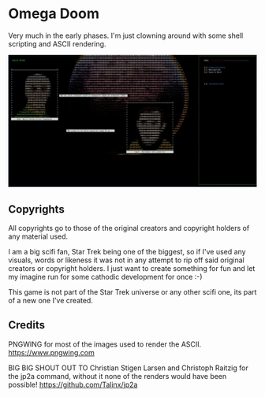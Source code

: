 # Omega Doom

Very much in the early phases. I'm just clowning around with some shell scripting and ASCII rendering.

![Snapshot](https://github.com/kytschi/omega-doom/blob/master/screenshot.jpg)

## Copyrights
All copyrights go to those of the original creators and copyright holders of any material used.

I am a big scifi fan, Star Trek being one of the biggest, so if I've used any visuals, words or likeness it was not in any attempt to rip off said original creators or copyright holders. I just want to create something for fun and let my imagine run for some cathodic development for once :-)

This game is not part of the Star Trek universe or any other scifi one, its part of a new one I've created.

## Credits
PNGWING for most of the images used to render the ASCII.
https://www.pngwing.com

BIG BIG SHOUT OUT TO Christian Stigen Larsen and Christoph Raitzig for the jp2a command, without it none of the renders would have been possible!
https://github.com/Talinx/jp2a